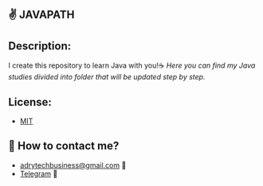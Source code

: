 ## ✌️ JAVAPATH

## Description:

I create this repository to learn Java with you!☕
_Here you can find my Java studies divided into folder that will be updated step by step._


## License:

- [MIT](https://coosealicense.com/licenses/mit) 

## 💬 How to contact me?
- adrytechbusiness@gmail.com 📗
- [Telegram](https://t.me/AdryTechYT) 📕
